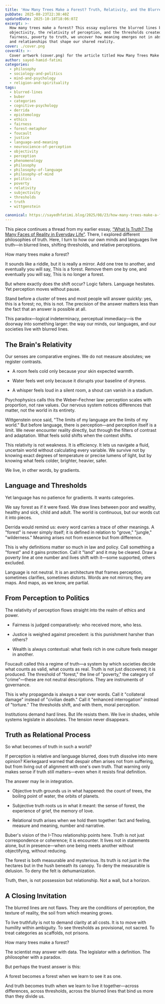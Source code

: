 ```yaml
---
title: 'How Many Trees Make a Forest? Truth, Relativity, and the Blurred Lines of Perception'
pubDate: 2025-08-23T22:38:40Z
updatedDate: 2025-10-18T18:06:07Z
excerpt: >-
  How many trees make a forest? This essay explores the blurred lines between subjectivity and
  objectivity, the relativity of perception, and the thresholds created by language. From forests to
  fairness, poverty to truth, we uncover how meaning emerges not in absolutes, but in the gradients
  and relationships that shape our shared reality.
cover: ./cover.png
coverAlt: >-
  Cover artwork (cover.png) for the article titled How Many Trees Make a Forest? Truth, Relativity, and the Blurred Lines of Perception.
author: sayed-hamid-fatimi
categories:
  - philosophy
  - sociology-and-politics
  - mind-and-psychology
  - religion-and-spirituality
tags:
  - blurred-lines
  - buber
  - categories
  - cognitive-psychology
  - derrida
  - epistemology
  - ethics
  - fairness
  - forest-metaphor
  - foucault
  - justice
  - language-and-meaning
  - neuroscience-of-perception
  - objectivity
  - perception
  - phenomenology
  - philosophy
  - philosophy-of-language
  - philosophy-of-mind
  - politics
  - poverty
  - relativity
  - subjectivity
  - thresholds
  - truth
  - wittgenstein

canonical: https://sayedhfatimi.blog/2025/08/23/how-many-trees-make-a-forest-truth-relativity-and-the-blurred-lines-of-perception/
---
```


This piece continues a thread from my earlier essay, [“What Is Truth? The Many Faces of Reality in Everyday Life”](/2025/04/09/what-is-truth-the-many-faces-of-reality-in-everyday-life/). There, I explored different philosophies of truth. Here, I turn to how our own minds and languages live truth—in blurred lines, shifting thresholds, and relative perceptions.

How many trees make a forest?

It sounds like a riddle, but it is really a mirror. Add one tree to another, and eventually you will say, This is a forest. Remove them one by one, and eventually you will say, This is no longer a forest.

But where exactly does the shift occur? Logic falters. Language hesitates. Yet perception moves without pause.

Stand before a cluster of trees and most people will answer quickly: yes, this is a forest; no, this is not. The precision of the answer matters less than the fact that an answer is possible at all.

This paradox—logical indeterminacy, perceptual immediacy—is the doorway into something larger: the way our minds, our languages, and our societies live with blurred lines.

## The Brain's Relativity

Our senses are comparative engines. We do not measure absolutes; we register contrasts.

- A room feels cold only because your skin expected warmth.

- Water feels wet only because it disrupts your baseline of dryness.

- A whisper feels loud in a silent room, a shout can vanish in a stadium.

Psychophysics calls this the Weber–Fechner law: perception scales with proportion, not raw values. Our nervous system notices differences that matter, not the world in its entirety.

Wittgenstein once said, "The limits of my language are the limits of my world." But before language, there is perception—and perception itself is a limit. We never encounter reality directly, but through the filters of contrast and adaptation. What feels solid shifts when the context shifts.

This relativity is not weakness. It is efficiency. It lets us navigate a fluid, uncertain world without calculating every variable. We survive not by knowing exact degrees of temperature or precise lumens of light, but by knowing what feels colder, brighter, heavier, safer.

We live, in other words, by gradients.

## Language and Thresholds

Yet language has no patience for gradients. It wants categories.

We say forest as if it were fixed. We draw lines between poor and wealthy, healthy and sick, child and adult. The world is continuous, but our words cut it into pieces.

Derrida would remind us: every word carries a trace of other meanings. A "forest" is never simply itself; it is defined in relation to "grove," "jungle," "wilderness." Meaning arises not from essence but from difference.

This is why definitions matter so much in law and policy. Call something a "forest" and it gains protection. Call it "land" and it may be cleared. Draw a poverty line at one number and lives shift with it—some supported, others excluded.

Language is not neutral. It is an architecture that frames perception, sometimes clarifies, sometimes distorts. Words are not mirrors; they are maps. And maps, as we know, are partial.

## From Perception to Politics

The relativity of perception flows straight into the realm of ethics and power.

- Fairness is judged comparatively: who received more, who less.

- Justice is weighed against precedent: is this punishment harsher than others?

- Wealth is always contextual: what feels rich in one culture feels meager in another.

Foucault called this a regime of truth—a system by which societies decide what counts as valid, what counts as real. Truth is not just discovered; it is produced. The threshold of "forest," the line of "poverty," the category of "crime"—these are not neutral descriptions. They are instruments of governance.

This is why propaganda is always a war over words. Call it "collateral damage" instead of "civilian death." Call it "enhanced interrogation" instead of "torture." The thresholds shift, and with them, moral perception.

Institutions demand hard lines. But life resists them. We live in shades, while systems legislate in absolutes. The tension never disappears.

## Truth as Relational Process

So what becomes of truth in such a world?

If perception is relative and language blurred, does truth dissolve into mere opinion? Kierkegaard warned that despair often arises not from suffering, but from living out of alignment with one's own truth. That warning only makes sense if truth still matters—even when it resists final definition.

The answer may lie in integration.

- Objective truth grounds us in what happened: the count of trees, the boiling point of water, the orbits of planets.

- Subjective truth roots us in what it meant: the sense of forest, the experience of grief, the memory of love.

- Relational truth arises when we hold them together: fact and feeling, measure and meaning, number and narrative.

Buber's vision of the I–Thou relationship points here. Truth is not just correspondence or coherence; it is encounter. It lives not in statements alone, but in presence—when one being meets another without objectifying, without reducing.

The forest is both measurable and mysterious. Its truth is not just in the hectares but in the hush beneath its canopy. To deny the measurable is delusion. To deny the felt is dehumanization.

Truth, then, is not possession but relationship. Not a wall, but a horizon.

## A Closing Invitation

The blurred lines are not flaws. They are the conditions of perception, the texture of reality, the soil from which meaning grows.

To live truthfully is not to demand clarity at all costs. It is to move with humility within ambiguity. To see thresholds as provisional, not sacred. To treat categories as scaffolds, not prisons.

How many trees make a forest?

The scientist may answer with data. The legislator with a definition. The philosopher with a paradox.

But perhaps the truest answer is this:

A forest becomes a forest when we learn to see it as one.

And truth becomes truth when we learn to live it together—across differences, across thresholds, across the blurred lines that bind us more than they divide us.
